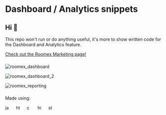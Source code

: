 # Dashboard / Analytics snippets

## Hi 👋

This repo won't run or do anything useful, it's more to show written code for the Dashboard and Analytics feature.

[Check out the Roomex Marketing page!](https://roomex.com/analytics/)

###

![roomex_dashboard](https://github.com/user-attachments/assets/e9331e14-f4a3-48b0-93d6-03392def51b1)

![roomex_dashboard_2](https://github.com/user-attachments/assets/59b863b4-e3ac-49bf-afd5-886e6226c201)

![roomex_reporting](https://github.com/user-attachments/assets/20c46230-9aee-46c0-8745-0041b573d58a)

###

<p>Made using: </p>
<div align="left">
  <img src="https://cdn.svgporn.com/logos/angular.svg" height="15" alt="javascript logo"  />
  <img width="12" />
  <img src="https://cdn.svgporn.com/logos/html-5.svg" height="15" alt="html5 logo"  />
  <img width="12" />
  <img src="https://cdn.svgporn.com/logos/css-3.svg" height="15" alt="css3 logo"  />
  <img width="12" />
  <img src="https://cdn.svgporn.com/logos/highcharts.svg" height="15" alt="highcharts logo"  />
  <img width="12" />
  <img src="https://cdn.svgporn.com/logos/storybook.svg" height="15" alt="storybook logo"  />
</div>

